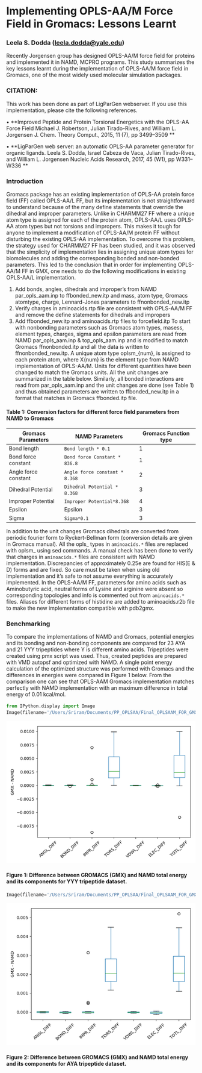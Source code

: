 
# Implementing OPLS-AA/M Force Field in Gromacs: Lessons Learnt

### Leela S. Dodda (leela.dodda@yale.edu)

Recently Jorgensen group has designed OPLS-AA/M force field for proteins and implemented it in NAMD, MCPRO programs. This study summarizes the key lessons learnt during the implementation of OPLS-AA/M force field in Gromacs, one of the most widely used molecular simulation packages.  

### CITATION: 
This work has been done as part of LigParGen webserver.  If you use this implementation, please cite the following references. 


•	**Improved Peptide and Protein Torsional Energetics with the OPLS-AA Force Field Michael J. Robertson, Julian Tirado-Rives, and William L. Jorgensen J. Chem. Theory Comput., 2015, 11 (7), pp 3499–3509 **

•	**LigParGen web server: an automatic OPLS-AA parameter generator for organic ligands. Leela S. Dodda, Israel Cabeza de Vaca, Julian Tirado-Rives, and William L. Jorgensen Nucleic Acids Research, 2017, 45 (W1), pp W331–W336 **

### Introduction

Gromacs package has an existing implementation of OPLS-AA protein force field (FF) called OPLS-AA/L FF, but its implementation is not straightforward to understand because of the many define statements that override the dihedral and improper parameters. Unlike in CHARMM27 FF where a unique atom type is assigned for each of the protein atom, OPLS-AA/L uses OPLS-AA atom types but not torsions and impropers. This makes it tough for anyone to implement a modification of OPLS-AA/M protein FF without disturbing the existing OPLS-AA implementation. To overcome this problem, the strategy used for CHARMM27 FF has been studied, and it was observed that the simplicity of implementation lies in assigning unique atom types for biomolecules and adding the corresponding bonded and non-bonded parameters. This led to the conclusion that in order for implementing OPLS-AA/M FF in GMX, one needs to do the following modifications in existing OPLS-AA/L implementation.
1.	Add bonds, angles, dihedrals and improper’s from NAMD par_opls_aam.inp to ffbonded_new.itp and mass, atom type, Gromacs atomtype, charge, Lennard-Jones parameters to ffnonbonded_new.itp
2.	Verify charges in aminoacids.rtp file are consistent with OPLS-AA/M FF and remove the define statements for dihedrals and impropers 
3.	Add ffbonded_new.itp and aminoacids.rtp files to forcefield.itp 
To start with nonbonding parameters such as Gromacs atom types, masess,  element types, charges, sigma and epsilon parameters are read from NAMD par_opls_aam.inp & top_opls_aam.inp and is modified to match Gromacs ffnonbonded.itp and all the data is written to ffnonbonded_new.itp. A unique atom type oplsm_{num}, is assigned to each protein atom, where X{num} is the element type from NAMD implementation of OPLS-AA/M.  Units for different quantities have been changed to match the Gromacs units. All the unit changes are summarized in the table below.  Similarly, all bonded interactions are read from par_opls_aam.inp and the unit changes are done (see Table 1) and thus obtained parameters are written to ffbonded_new.itp in a format that matches in Gromacs ffbonded.itp file. 


#### Table 1: Conversion factors for different force field parameters  from NAMD to Gromacs

| Gromacs Parameters   | NAMD Parameters              | Gromacs Function type |
|----------------------|------------------------------|-----------------------|
| Bond length          | `Bond length * 0.1`            | 1                     |
| Bond force constant  | `Bond force Constant * 836.8`  | 1                     |
| Angle force constant | `Angle force constant * 8.368` | 2                     |
| Dihedral Potential   | `Dihedral Potential * 8.368`   | 3                     |
| Improper Potential   | `Improper Potential*8.368`     | 4                     |
| Epsilon              | Epsilon                      | 3                     |
| Sigma                | `Sigma*0.1`                    | 3                     |

In addition to the unit changes Gromacs dihedrals are converted from periodic fourier form to Ryckert-Bellman form (conversion details are given in Gromacs manual).  All the opls_ types in `aminoacids.*` files are replaced with oplsm_ using sed commands. A manual check has been done to verify that charges in `aminoacids.*` files are consistent with NAMD implementation. Discrepancies of approximately 0.25e are found for HIS(E & D) forms and are fixed.  So care must be taken when using old implementation and it’s safe to not assume everything is accurately implemented. In the OPLS-AA/M FF, parameters for amino acids such as Aminobutyric acid, neutral forms of Lysine and arginine were absent so corresponding topologies and info is commented out from `aminoacids.*` files. Aliases for different forms of histidine are added to aminoacids.r2b file to make the new implementation compatible with pdb2gmx. 


### Benchmarking  

To compare the implementations of NAMD and Gromacs, potential energies and its bonding and non-bonding components are compared for 23 AYA and 21 YYY tripeptides where Y is different amino acids. Tripeptides were created using pmx script was used. Thus, created peptides are prepared with VMD autopsf and optimized with NAMD. A single point energy calculation of the optimized structure was performed with Gromacs and the differences in energies were compared in Figure 1 below. From the comparison one can see that OPLS-AAM Gromacs implementation matches perfectly with NAMD implementation with an maximum difference in total energy of 0.01 kcal/mol. 




```python
from IPython.display import Image
Image(filename='/Users/Sriram/Documents/PP_OPLSAA/Final_OPLSAAM_FOR_GMX/OPLS-AAM_for_Gromacs/GMX_TEST/DIP/RES_ZZZ.png')
```




![png](output_6_0.png)



#### Figure 1: Difference between GROMACS (GMX) and NAMD total energy and its components for YYY tripeptide dataset. 


```python
Image(filename='/Users/Sriram/Documents/PP_OPLSAA/Final_OPLSAAM_FOR_GMX/OPLS-AAM_for_Gromacs/GMX_TEST/GXG/RES_ZZZ.png')
```




![png](output_8_0.png)



#### Figure 2: Difference between GROMACS (GMX) and NAMD total energy and its components for AYA tripeptide dataset. 


```python

```
